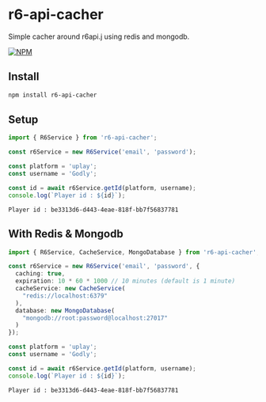 # r6-api-cacher

Simple cacher around r6api.j using redis and mongodb.

[![NPM](https://nodei.co/npm/r6-api-cacher.png?downloads=true&downloadRank=true&stars=true)](https://nodei.co/npm/r6-api-cacher/)

## Install

```bash
npm install r6-api-cacher
```

## Setup

```typescript
import { R6Service } from 'r6-api-cacher';

const r6Service = new R6Service('email', 'password');

const platform = 'uplay';
const username = 'Godly';

const id = await r6Service.getId(platform, username);
console.log(`Player id : ${id}`);
```

```
Player id : be3313d6-d443-4eae-818f-bb7f56837781
```

## With Redis & Mongodb

```typescript
import { R6Service, CacheService, MongoDatabase } from 'r6-api-cacher';

const r6Service = new R6Service('email', 'password', {
  caching: true,
  expiration: 10 * 60 * 1000 // 10 minutes (default is 1 minute)
  cacheService: new CacheService(
    "redis://localhost:6379"
  ),
  database: new MongoDatabase(
    "mongodb://root:password@localhost:27017"
  )
});

const platform = 'uplay';
const username = 'Godly';

const id = await r6Service.getId(platform, username);
console.log(`Player id : ${id}`);
```

```
Player id : be3313d6-d443-4eae-818f-bb7f56837781
```
